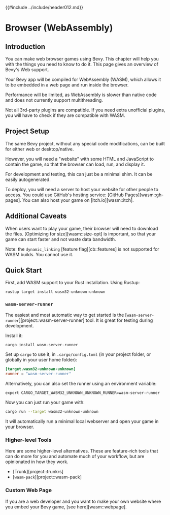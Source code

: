 {{#include ../include/header012.md}}

# Browser (WebAssembly)

## Introduction

You can make web browser games using Bevy. This chapter will help you with
the things you need to know to do it. This page gives an overview of Bevy's
Web support.

Your Bevy app will be compiled for WebAssembly (WASM), which allows it to
be embedded in a web page and run inside the browser.

Performance will be limited, as WebAssembly is slower than native code and
does not currently support multithreading.

Not all 3rd-party plugins are compatible. If you need extra unofficial plugins,
you will have to check if they are compatible with WASM.

## Project Setup

The same Bevy project, without any special code modifications, can be built
for either web or desktop/native.

However, you will need a "website" with some HTML and JavaScript to contain the
game, so that the browser can load, run, and display it.

For development and testing, this can just be a minimal shim.
It can be easily autogenerated.

To deploy, you will need a server to host your website for other people to
access. You could use GitHub's hosting service: [GitHub Pages][wasm::gh-pages].
You can also host your game on [itch.io][wasm::itch].

## Additional Caveats

When users want to play your game, their browser will need to download the
files. [Optimizing for size][wasm::size-opt] is important, so that your game can
start faster and not waste data bandwidth.

Note: the `dynamic_linking` [feature flag][cb::features] is not supported for
WASM builds. You cannot use it.

## Quick Start

First, add WASM support to your Rust installation. Using Rustup:

```sh
rustup target install wasm32-unknown-unknown
```

### `wasm-server-runner`

The easiest and most automatic way to get started is the
[`wasm-server-runner`][project::wasm-server-runner] tool.
It is great for testing during development.

Install it:

```sh
cargo install wasm-server-runner
```

Set up `cargo` to use it, in `.cargo/config.toml` (in your project folder,
or globally in your user home folder):

```toml
[target.wasm32-unknown-unknown]
runner = "wasm-server-runner"
```

Alternatively, you can also set the runner using an environment variable:

```
export CARGO_TARGET_WASM32_UNKNOWN_UNKNOWN_RUNNER=wasm-server-runner
```

Now you can just run your game with:

```sh
cargo run --target wasm32-unknown-unknown
```

It will automatically run a minimal local webserver and open your game in your browser.

### Higher-level Tools

Here are some higher-level alternatives. These are feature-rich tools that can
do more for you and automate much of your workflow, but are opinionated in how
they work.

- [Trunk][project::trunkrs]
- [`wasm-pack`][project::wasm-pack]

### Custom Web Page

If you are a web developer and you want to make your own website where you embed
your Bevy game, [see here][wasm::webpage].
